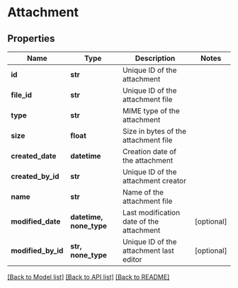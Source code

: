 # Attachment


## Properties
Name | Type | Description | Notes
------------ | ------------- | ------------- | -------------
**id** | **str** | Unique ID of the attachment | 
**file_id** | **str** | Unique ID of the attachment file | 
**type** | **str** | MIME type of the attachment | 
**size** | **float** | Size in bytes of the attachment file | 
**created_date** | **datetime** | Creation date of the attachment | 
**created_by_id** | **str** | Unique ID of the attachment creator | 
**name** | **str** | Name of the attachment file | 
**modified_date** | **datetime, none_type** | Last modification date of the attachment | [optional] 
**modified_by_id** | **str, none_type** | Unique ID of the attachment last editor | [optional] 

[[Back to Model list]](../README.md#documentation-for-models) [[Back to API list]](../README.md#documentation-for-api-endpoints) [[Back to README]](../README.md)


